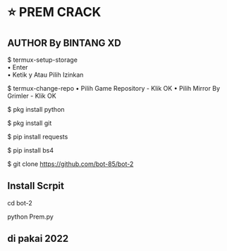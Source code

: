 # ⭐ PREM CRACK 
## AUTHOR By BINTANG XD
$ termux-setup-storage  
   • Enter  
   • Ketik y Atau Pilih Izinkan  

$ termux-change-repo
   • Pilih Game Repository
      - Klik OK
   • Pilih Mirror By Grimler
      - Klik OK

$ pkg install python

$ pkg install git

$ pip install requests

$ pip install bs4

$ git clone https://github.com/bot-85/bot-2

## Install Scrpit

cd bot-2

python Prem.py

## di pakai 2022
